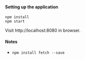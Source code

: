 #### Setting up the application

```
npm install
npm start
```

Visit http://localhost:8080 in browser.

#### Notes

* `npm install fetch --save`
